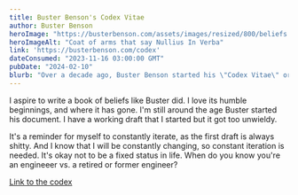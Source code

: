 ```yaml
---
title: Buster Benson's Codex Vitae
author: Buster Benson
heroImage: "https://busterbenson.com/assets/images/resized/800/beliefs.jpg"
heroImageAlt: "Coat of arms that say Nullius In Verba"
link: 'https://busterbenson.com/codex'
dateConsumed: "2023-11-16 03:00:00 GMT"
pubDate: "2024-02-10"
blurb: "Over a decade ago, Buster Benson started his \"Codex Vitae\" or book of beliefs. He started small and re-visited it every year, updating his beliefs as his life changes."
---
```


I aspire to write a book of beliefs like Buster did. I love its humble beginnings, and where it has gone. I'm still around the age Buster started his document. I have a working draft that I started but it got too unwieldy.

It's a reminder for myself to constantly iterate, as the first draft is always shitty. And I know that I will be constantly changing, so constant iteration is needed. It's okay not to be a fixed status in life. When do you know you're an engineeer vs. a retired or former engineer?

[Link to the codex](https://busterbenson.com/codex)

